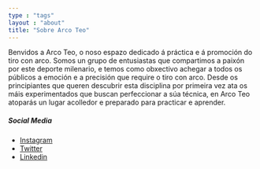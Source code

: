 ```yaml
---
type : "tags"
layout : "about"
title: "Sobre Arco Teo"
---
```


Benvidos a Arco Teo, o noso espazo dedicado á práctica e á promoción do tiro con arco. Somos un grupo de entusiastas que compartimos a paixón por este deporte milenario, e temos como obxectivo achegar a todos os públicos a emoción e a precisión que require o tiro con arco. Desde os principiantes que queren descubrir esta disciplina por primeira vez ata os máis experimentados que buscan perfeccionar a súa técnica, en Arco Teo atoparás un lugar acolledor e preparado para practicar e aprender.



##### Social Media
- [Instagram](https://www.instagram.com/binovarghese_)
- [Twitter](https://twitter.com/binovarghese_)
- [Linkedin](https://linkedin.com/in/binovarghese-)
 